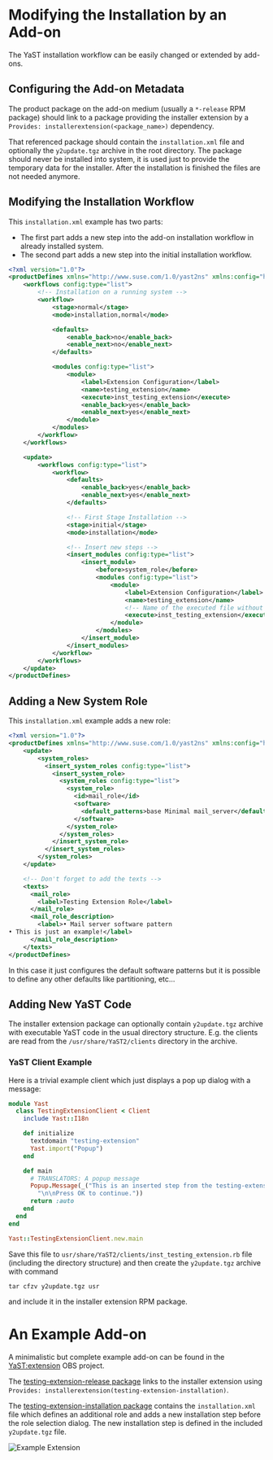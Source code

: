 # Modifying the Installation by an Add-on

The YaST installation workflow can be easily changed or extended by add-ons.

## Configuring the Add-on Metadata

The product package on the add-on medium (usually a `*-release` RPM package)
should link to a package providing the installer extension by a
`Provides: installerextension(<package_name>)` dependency.

That referenced package should contain the `installation.xml` file and optionally
the `y2update.tgz` archive in the root directory. The package should never
be installed into system, it is used just to provide the temporary data for the
installer. After the installation is finished the files are not needed anymore.

## Modifying the Installation Workflow

This `installation.xml` example has two parts:

- The first part adds a new step into the add-on installation workflow in already
  installed system.
- The second part adds a new step into the initial installation workflow.

```xml
<?xml version="1.0"?>
<productDefines xmlns="http://www.suse.com/1.0/yast2ns" xmlns:config="http://www.suse.com/1.0/configns">
    <workflows config:type="list">
        <!-- Installation on a running system -->
        <workflow>
            <stage>normal</stage>
            <mode>installation,normal</mode>

            <defaults>
                <enable_back>no</enable_back>
                <enable_next>no</enable_next>
            </defaults>

            <modules config:type="list">
                <module>
                    <label>Extension Configuration</label>
                    <name>testing_extension</name>
                    <execute>inst_testing_extension</execute>
                    <enable_back>yes</enable_back>
                    <enable_next>yes</enable_next>
                </module>
            </modules>
        </workflow>
    </workflows>

    <update>
        <workflows config:type="list">
            <workflow>
                <defaults>
                    <enable_back>yes</enable_back>
                    <enable_next>yes</enable_next>
                </defaults>

                <!-- First Stage Installation -->
                <stage>initial</stage>
                <mode>installation</mode>

                <!-- Insert new steps -->
                <insert_modules config:type="list">
                    <insert_module>
                        <before>system_role</before>
                        <modules config:type="list">
                            <module>
                                <label>Extension Configuration</label>
                                <name>testing_extension</name>
                                <!-- Name of the executed file without the .rb extension -->
                                <execute>inst_testing_extension</execute>
                            </module>
                        </modules>
                    </insert_module>
                </insert_modules>
            </workflow>
        </workflows>
    </update>
</productDefines>
```

## Adding a New System Role

This `installation.xml` example adds a new role:

```xml
<?xml version="1.0"?>
<productDefines xmlns="http://www.suse.com/1.0/yast2ns" xmlns:config="http://www.suse.com/1.0/configns">
    <update>
        <system_roles>
          <insert_system_roles config:type="list">
            <insert_system_role>
              <system_roles config:type="list">
                <system_role>
                  <id>mail_role</id>
                  <software>
                    <default_patterns>base Minimal mail_server</default_patterns>
                  </software>
                </system_role>
              </system_roles>
            </insert_system_role>
          </insert_system_roles>
        </system_roles>
    </update>

    <!-- Don't forget to add the texts -->
    <texts>
      <mail_role>
        <label>Testing Extension Role</label>
      </mail_role>
      <mail_role_description>
        <label>• Mail server software pattern
• This is just an example!</label>
      </mail_role_description>
    </texts>
</productDefines>
```

In this case it just configures the default software patterns but it is possible
to define any other defaults like partitioning, etc...

## Adding New YaST Code

The installer extension package can optionally contain `y2update.tgz` archive
with executable YaST code in the usual directory structure. E.g. the clients are
read from the `/usr/share/YaST2/clients` directory in the archive.

### YaST Client Example

Here is a trivial example client which just displays a pop up dialog with a message:

```ruby
module Yast
  class TestingExtensionClient < Client
    include Yast::I18n

    def initialize
      textdomain "testing-extension"
      Yast.import("Popup")
    end

    def main
      # TRANSLATORS: A popup message
      Popup.Message(_("This is an inserted step from the testing-extension addon."\
        "\n\nPress OK to continue."))
      return :auto
    end
  end
end

Yast::TestingExtensionClient.new.main
```

Save this file to `usr/share/YaST2/clients/inst_testing_extension.rb` file (including
the directory structure) and then create the `y2update.tgz` archive with command

```
tar cfzv y2update.tgz usr
```

and include it in the installer extension RPM package.

# An Example Add-on

A minimalistic but complete example add-on can be found in the [YaST:extension](
https://build.opensuse.org/project/show/YaST:extension) OBS project.

The [testing-extension-release package](
https://build.opensuse.org/package/show/YaST:extension/testing-extension-release)
links to the installer extension using `Provides:
installerextension(testing-extension-installation)`.

The [testing-extension-installation package](
https://build.opensuse.org/package/show/YaST:extension/testing-extension-installation)
contains the `installation.xml` file which defines an additional role and
adds a new installation step before the role selection dialog. The new installation
step is defined in the included `y2update.tgz` file.

![Example Extension](
https://cloud.githubusercontent.com/assets/907998/24544095/48e4e2d0-1602-11e7-8081-4c35bcf90069.gif)
